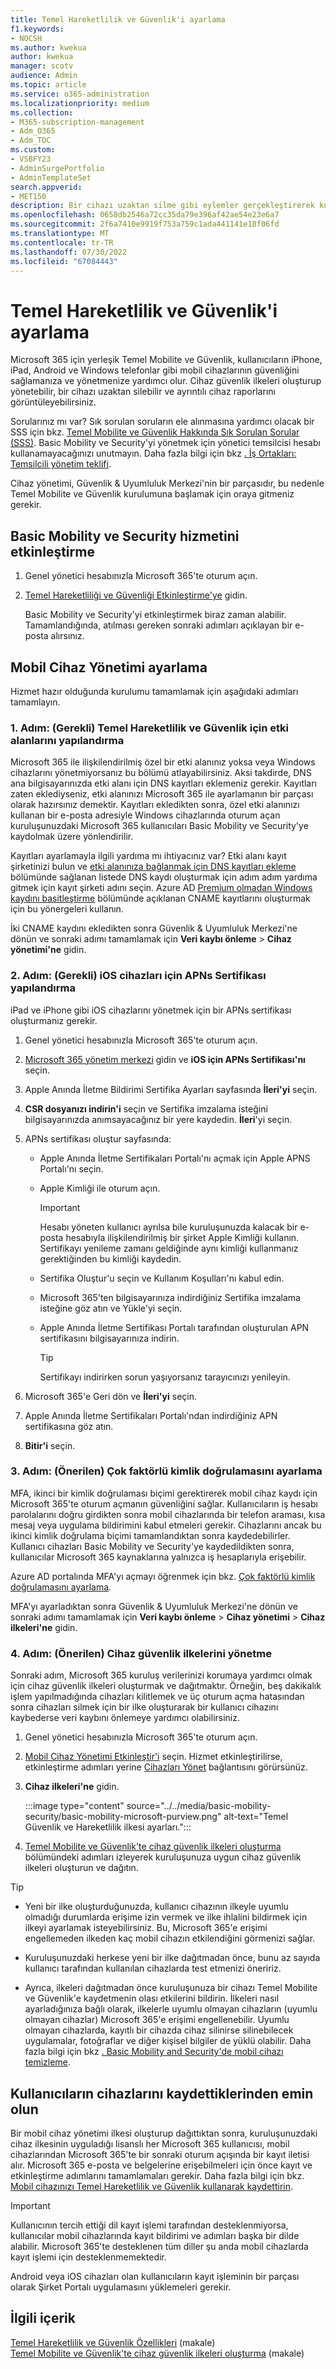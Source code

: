 ```yaml
---
title: Temel Hareketlilik ve Güvenlik'i ayarlama
f1.keywords:
- NOCSH
ms.author: kwekua
author: kwekua
manager: scotv
audience: Admin
ms.topic: article
ms.service: o365-administration
ms.localizationpriority: medium
ms.collection:
- M365-subscription-management
- Adm_O365
- Adm_TOC
ms.custom:
- VSBFY23
- AdminSurgePortfolio
- AdminTemplateSet
search.appverid:
- MET150
description: Bir cihazı uzaktan silme gibi eylemler gerçekleştirerek kullanıcılarınızın mobil cihazlarının güvenliğini sağlamak ve yönetmek için Basic Mobility ve Security'yi ayarlayın.
ms.openlocfilehash: 0658db2546a72cc35da79e396af42ae54e23e6a7
ms.sourcegitcommit: 2f6a7410e9919f753a759c1ada441141e18f06fd
ms.translationtype: MT
ms.contentlocale: tr-TR
ms.lasthandoff: 07/30/2022
ms.locfileid: "67084443"
---
```

# <a name="set-up-basic-mobility-and-security"></a>Temel Hareketlilik ve Güvenlik'i ayarlama

Microsoft 365 için yerleşik Temel Mobilite ve Güvenlik, kullanıcıların iPhone, iPad, Android ve Windows telefonlar gibi mobil cihazlarının güvenliğini sağlamanıza ve yönetmenize yardımcı olur. Cihaz güvenlik ilkeleri oluşturup yönetebilir, bir cihazı uzaktan silebilir ve ayrıntılı cihaz raporlarını görüntüleyebilirsiniz.

Sorularınız mı var? Sık sorulan soruların ele alınmasına yardımcı olacak bir SSS için bkz. [Temel Mobilite ve Güvenlik Hakkında Sık Sorulan Sorular (SSS)](frequently-asked-questions.yml). Basic Mobility ve Security'yi yönetmek için yönetici temsilcisi hesabı kullanamayacağınızı unutmayın. Daha fazla bilgi için bkz [. İş Ortakları: Temsilcili yönetim teklifi](https://support.microsoft.com/office/partners-offer-delegated-administration-26530dc0-ebba-415b-86b1-b55bc06b073e). 

Cihaz yönetimi, Güvenlik & Uyumluluk Merkezi'nin bir parçasıdır, bu nedenle Temel Mobilite ve Güvenlik kurulumuna başlamak için oraya gitmeniz gerekir.

## <a name="activate-the-basic-mobility-and-security-service"></a>Basic Mobility ve Security hizmetini etkinleştirme

1. Genel yönetici hesabınızla Microsoft 365'te oturum açın.

2. [Temel Hareketliliği ve Güvenliği Etkinleştirme'ye](https://admin.microsoft.com/EAdmin/Device/IntuneInventory.aspx) gidin.

   Basic Mobility ve Security'yi etkinleştirmek biraz zaman alabilir. Tamamlandığında, atılması gereken sonraki adımları açıklayan bir e-posta alırsınız.

## <a name="set-up-mobile-device-management"></a>Mobil Cihaz Yönetimi ayarlama

Hizmet hazır olduğunda kurulumu tamamlamak için aşağıdaki adımları tamamlayın.

### <a name="step-1-required-configure-domains-for-basic-mobility-and-security"></a>1. Adım: (Gerekli) Temel Hareketlilik ve Güvenlik için etki alanlarını yapılandırma

Microsoft 365 ile ilişkilendirilmiş özel bir etki alanınız yoksa veya Windows cihazlarını yönetmiyorsanız bu bölümü atlayabilirsiniz. Aksi takdirde, DNS ana bilgisayarınızda etki alanı için DNS kayıtları eklemeniz gerekir. Kayıtları zaten eklediyseniz, etki alanınızı Microsoft 365 ile ayarlamanın bir parçası olarak hazırsınız demektir. Kayıtları ekledikten sonra, özel etki alanınızı kullanan bir e-posta adresiyle Windows cihazlarında oturum açan kuruluşunuzdaki Microsoft 365 kullanıcıları Basic Mobility ve Security'ye kaydolmak üzere yönlendirilir.

Kayıtları ayarlamayla ilgili yardıma mı ihtiyacınız var? Etki alanı kayıt şirketinizi bulun ve [etki alanınıza bağlanmak için DNS kayıtları ekleme](/office365/admin/get-help-with-domains/create-dns-records-at-any-dns-hosting-provider) bölümünde sağlanan listede DNS kaydı oluşturmak için adım adım yardıma gitmek için kayıt şirketi adını seçin. Azure AD [Premium olmadan Windows kaydını basitleştirme](/mem/intune/enrollment/windows-enroll#simplify-windows-enrollment-without-azure-ad-premium) bölümünde açıklanan CNAME kayıtlarını oluşturmak için bu yönergeleri kullanın.

İki CNAME kaydını ekledikten sonra Güvenlik & Uyumluluk Merkezi'ne dönün ve sonraki adımı tamamlamak için **Veri kaybı önleme** > **Cihaz yönetimi'ne** gidin.

### <a name="step-2-required-configure-an-apns-certificate-for-ios-devices"></a>2. Adım: (Gerekli) iOS cihazları için APNs Sertifikası yapılandırma

iPad ve iPhone gibi iOS cihazlarını yönetmek için bir APNs sertifikası oluşturmanız gerekir.

1. Genel yönetici hesabınızla Microsoft 365'te oturum açın.

2. [Microsoft 365 yönetim merkezi](https://portal.office.com/adminportal/home?#/MifoDevices) gidin ve **iOS için APNs Sertifikası'nı** seçin.

4. Apple Anında İletme Bildirimi Sertifika Ayarları sayfasında **İleri'yi** seçin.

5. **CSR dosyanızı indirin'i** seçin ve Sertifika imzalama isteğini bilgisayarınızda anımsayacağınız bir yere kaydedin. **İleri**'yi seçin.

6. APNs sertifikası oluştur sayfasında:

   - Apple Anında İletme Sertifikaları Portalı'nı açmak için Apple APNS Portalı'nı seçin.
   - Apple Kimliği ile oturum açın.

     > [!IMPORTANT]
     > Hesabı yöneten kullanıcı ayrılsa bile kuruluşunuzda kalacak bir e-posta hesabıyla ilişkilendirilmiş bir şirket Apple Kimliği kullanın. Sertifikayı yenileme zamanı geldiğinde aynı kimliği kullanmanız gerektiğinden bu kimliği kaydedin.

   - Sertifika Oluştur'u seçin ve Kullanım Koşulları'nı kabul edin.
   - Microsoft 365'ten bilgisayarınıza indirdiğiniz Sertifika imzalama isteğine göz atın ve Yükle'yi seçin.
   - Apple Anında İletme Sertifikası Portalı tarafından oluşturulan APN sertifikasını bilgisayarınıza indirin.

     > [!TIP]
     > Sertifikayı indirirken sorun yaşıyorsanız tarayıcınızı yenileyin.

7. Microsoft 365'e Geri dön ve **İleri'yi** seçin.

8. Apple Anında İletme Sertifikaları Portalı'ndan indirdiğiniz APN sertifikasına göz atın.

9. **Bitir'i** seçin.

### <a name="step-3-recommended-set-up-multi-factor-authentication"></a>3. Adım: (Önerilen) Çok faktörlü kimlik doğrulamasını ayarlama

MFA, ikinci bir kimlik doğrulaması biçimi gerektirerek mobil cihaz kaydı için Microsoft 365'te oturum açmanın güvenliğini sağlar. Kullanıcıların iş hesabı parolalarını doğru girdikten sonra mobil cihazlarında bir telefon araması, kısa mesaj veya uygulama bildirimini kabul etmeleri gerekir. Cihazlarını ancak bu ikinci kimlik doğrulama biçimi tamamlandıktan sonra kaydedebilirler. Kullanıcı cihazları Basic Mobility ve Security'ye kaydedildikten sonra, kullanıcılar Microsoft 365 kaynaklarına yalnızca iş hesaplarıyla erişebilir.

Azure AD portalında MFA'yı açmayı öğrenmek için bkz. [Çok faktörlü kimlik doğrulamasını ayarlama](../security-and-compliance/set-up-multi-factor-authentication.md).

MFA'yı ayarladıktan sonra Güvenlik & Uyumluluk Merkezi'ne dönün ve sonraki adımı tamamlamak için **Veri kaybı önleme** > **Cihaz yönetimi** > **Cihaz ilkeleri'ne** gidin.

### <a name="step-4-recommended-manage-device-security-policies"></a>4. Adım: (Önerilen) Cihaz güvenlik ilkelerini yönetme

Sonraki adım, Microsoft 365 kuruluş verilerinizi korumaya yardımcı olmak için cihaz güvenlik ilkeleri oluşturmak ve dağıtmaktır. Örneğin, beş dakikalık işlem yapılmadığında cihazları kilitlemek ve üç oturum açma hatasından sonra cihazları silmek için bir ilke oluşturarak bir kullanıcı cihazını kaybederse veri kaybını önlemeye yardımcı olabilirsiniz.

1. Genel yönetici hesabınızla Microsoft 365'te oturum açın.

2. [Mobil Cihaz Yönetimi Etkinleştir'i](https://admin.microsoft.com/EAdmin/Device/IntuneInventory.aspx) seçin. Hizmet etkinleştirilirse, etkinleştirme adımları yerine [Cihazları Yönet](https://admin.microsoft.com/adminportal/home#/MifoDevices) bağlantısını görürsünüz.

3. **Cihaz ilkeleri'ne** gidin.

   :::image type="content" source="../../media/basic-mobility-security/basic-mobility-microsoft-purview.png" alt-text="Temel Güvenlik ve Hareketlilik ilkesi ayarları.":::

4. [Temel Mobilite ve Güvenlik'te cihaz güvenlik ilkeleri oluşturma](create-device-security-policies.md) bölümündeki adımları izleyerek kuruluşunuza uygun cihaz güvenlik ilkeleri oluşturun ve dağıtın.

> [!TIP]
>
> - Yeni bir ilke oluşturduğunuzda, kullanıcı cihazının ilkeyle uyumlu olmadığı durumlarda erişime izin vermek ve ilke ihlalini bildirmek için ilkeyi ayarlamak isteyebilirsiniz. Bu, Microsoft 365'e erişimi engellemeden ilkeden kaç mobil cihazın etkilendiğini görmenizi sağlar.
>
> - Kuruluşunuzdaki herkese yeni bir ilke dağıtmadan önce, bunu az sayıda kullanıcı tarafından kullanılan cihazlarda test etmenizi öneririz.
>
> - Ayrıca, ilkeleri dağıtmadan önce kuruluşunuza bir cihazı Temel Mobilite ve Güvenlik'e kaydetmenin olası etkilerini bildirin. İlkeleri nasıl ayarladığınıza bağlı olarak, ilkelerle uyumlu olmayan cihazların (uyumlu olmayan cihazlar) Microsoft 365'e erişimi engellenebilir. Uyumlu olmayan cihazlarda, kayıtlı bir cihazda cihaz silinirse silinebilecek uygulamalar, fotoğraflar ve diğer kişisel bilgiler de yüklü olabilir. Daha fazla bilgi için bkz [. Basic Mobility and Security'de mobil cihazı temizleme](wipe-mobile-device.md).

## <a name="make-sure-users-enroll-their-devices"></a>Kullanıcıların cihazlarını kaydettiklerinden emin olun

Bir mobil cihaz yönetimi ilkesi oluşturup dağıttıktan sonra, kuruluşunuzdaki cihaz ilkesinin uyguladığı lisanslı her Microsoft 365 kullanıcısı, mobil cihazlarından Microsoft 365'te bir sonraki oturum açışında bir kayıt iletisi alır. Microsoft 365 e-posta ve belgelerine erişebilmeleri için önce kayıt ve etkinleştirme adımlarını tamamlamaları gerekir. Daha fazla bilgi için bkz. [Mobil cihazınızı Temel Hareketlilik ve Güvenlik kullanarak kaydettirin](enroll-your-mobile-device.md).

> [!IMPORTANT]
> Kullanıcının tercih ettiği dil kayıt işlemi tarafından desteklenmiyorsa, kullanıcılar mobil cihazlarında kayıt bildirimi ve adımları başka bir dilde alabilir. Microsoft 365'te desteklenen tüm diller şu anda mobil cihazlarda kayıt işlemi için desteklenmemektedir.

Android veya iOS cihazları olan kullanıcıların kayıt işleminin bir parçası olarak Şirket Portalı uygulamasını yüklemeleri gerekir.

## <a name="related-content"></a>İlgili içerik

[Temel Hareketlilik ve Güvenlik Özellikleri](capabilities.md) (makale)\
[Temel Mobilite ve Güvenlik'te cihaz güvenlik ilkeleri oluşturma](create-device-security-policies.md) (makale)
